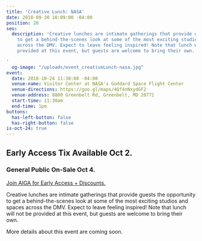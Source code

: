 ```yaml
---
title: 'Creative Lunch: NASA'
date: 2018-09-30 10:09:00 -04:00
position: 20
seo:
  description: 'Creative lunches are intimate gatherings that provide guests the opportunity
    to get a behind-the-scenes look at some of the most exciting studios and spaces
    across the DMV. Expect to leave feeling inspired! Note that lunch will not be
    provided at this event, but guests are welcome to bring their own.

'
  og-image: "/uploads/event_creativeLunch-nasa.jpg"
event:
  date: 2018-10-24 11:30:00 -04:00
  venue-name: Visitor Center at NASA's Goddard Space Flight Center
  venue-directions: https://goo.gl/maps/4Qf4nNxydGF2
  venue-address: 8800 Greenbelt Rd, Greenbelt, MD 20771
  start-time: 11:30am
  end-time: 1pm
buttons:
  has-left-button: false
  has-right-button: false
is-oct-24: true
---
```


## Early Access Tix Available Oct 2. 
### General Public On-Sale Oct 4.
[Join AIGA for Early Access + Discounts.](http://dc.aiga.org/membership/membership-rates/)


Creative lunches are intimate gatherings that provide guests the opportunity to get a behind-the-scenes look at some of the most exciting studios and spaces across the DMV. Expect to leave feeling inspired! Note that lunch will not be provided at this event, but guests are welcome to bring their own.

More details about this event are coming soon.

